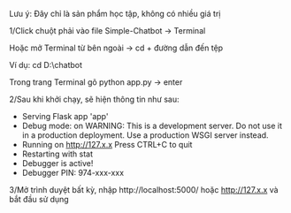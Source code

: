 Lưu ý: Đây chỉ là sản phẩm học tập, không có nhiều giá trị

1/Click chuột phải vào file Simple-Chatbot -> Terminal

Hoặc mở Terminal từ bên ngoài -> cd + đường dẫn đến tệp

Ví dụ: cd D:\chatbot

Trong trang Terminal gõ python app.py -> enter

2/Sau khi khởi chạy, sẽ hiện thông tin như sau:
 * Serving Flask app 'app'
 * Debug mode: on
WARNING: This is a development server. Do not use it in a production deployment. Use a production WSGI server instead.
 * Running on http://127.x.x
Press CTRL+C to quit
 * Restarting with stat
 * Debugger is active!
 * Debugger PIN: 974-xxx-xxx


3/Mở trình duyệt bất kỳ, nhập http://localhost:5000/ hoặc http://127.x.x và bắt đầu sử dụng
